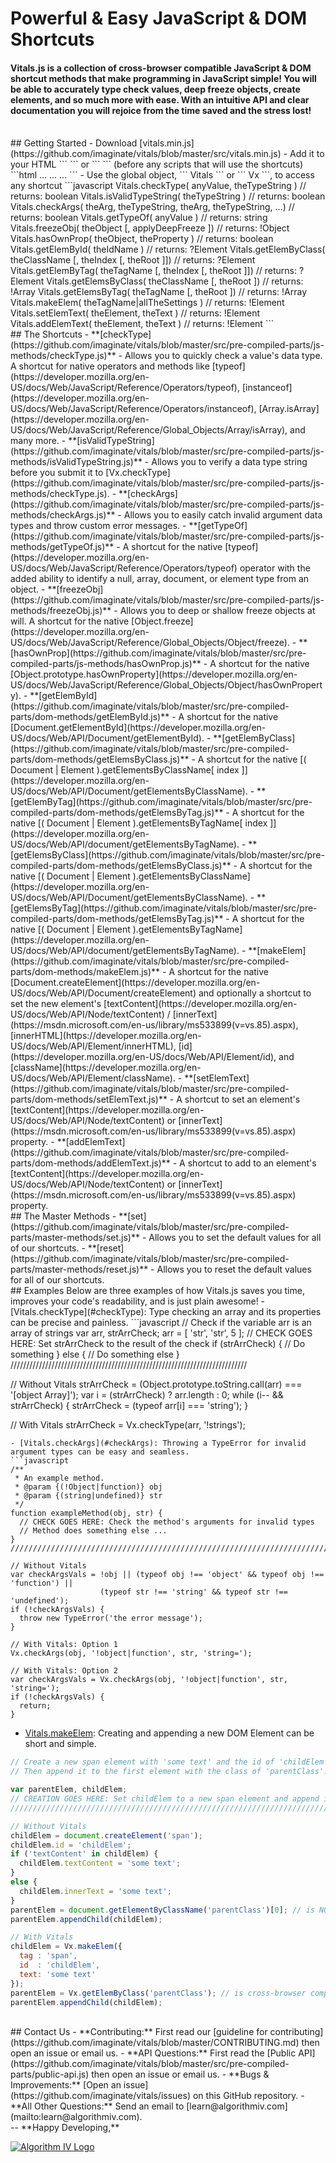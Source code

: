 # Powerful & Easy JavaScript & DOM Shortcuts

#### Vitals.js is a collection of cross-browser compatible JavaScript & DOM shortcut methods that make programming in JavaScript simple! You will be able to accurately type check values, deep freeze objects, create elements, and so much more with ease. With an intuitive API and clear documentation you will rejoice from the time saved and the stress lost!

<br />
## Getting Started
- Download [vitals.min.js](https://github.com/imaginate/vitals/blob/master/src/vitals.min.js)
- Add it to your HTML ``` <head> ``` or ``` <body> ``` (before any scripts that will use the shortcuts)
```html
<html>
    <head>
        ...
        <script src="vitals.min.js"></script>
        ...
    </head>
    <body>...</body>
</html>
```
- Use the global object, ``` Vitals ``` or ``` Vx ```, to access any shortcut
```javascript
Vitals.checkType( anyValue, theTypeString ) // returns: boolean
Vitals.isValidTypeString( theTypeString ) // returns: boolean
Vitals.checkArgs( theArg, theTypeString, theArg, theTypeString, ...) // returns: boolean
Vitals.getTypeOf( anyValue ) // returns: string
Vitals.freezeObj( theObject [, applyDeepFreeze ]) // returns: !Object
Vitals.hasOwnProp( theObject, theProperty ) // returns: boolean
Vitals.getElemById( theIdName ) // returns: ?Element
Vitals.getElemByClass( theClassName [, theIndex [, theRoot ]]) // returns: ?Element
Vitals.getElemByTag( theTagName [, theIndex [, theRoot ]]) // returns: ?Element
Vitals.getElemsByClass( theClassName [, theRoot ]) // returns: !Array<!Element>
Vitals.getElemsByTag( theTagName [, theRoot ]) // returns: !Array<!Element>
Vitals.makeElem( theTagName|allTheSettings ) // returns: !Element
Vitals.setElemText( theElement, theText ) // returns: !Element
Vitals.addElemText( theElement, theText ) // returns: !Element
```

<br />
## The Shortcuts
- <a name="checkType"></a>**[checkType](https://github.com/imaginate/vitals/blob/master/src/pre-compiled-parts/js-methods/checkType.js)** - Allows you to quickly check a value's data type. A shortcut for native operators and methods like [typeof](https://developer.mozilla.org/en-US/docs/Web/JavaScript/Reference/Operators/typeof), [instanceof](https://developer.mozilla.org/en-US/docs/Web/JavaScript/Reference/Operators/instanceof), [Array.isArray](https://developer.mozilla.org/en-US/docs/Web/JavaScript/Reference/Global_Objects/Array/isArray), and many more.
- **[isValidTypeString](https://github.com/imaginate/vitals/blob/master/src/pre-compiled-parts/js-methods/isValidTypeString.js)** - Allows you to verify a data type string before you submit it to [Vx.checkType](https://github.com/imaginate/vitals/blob/master/src/pre-compiled-parts/js-methods/checkType.js).
- <a name="checkArgs"></a>**[checkArgs](https://github.com/imaginate/vitals/blob/master/src/pre-compiled-parts/js-methods/checkArgs.js)** - Allows you to easily catch invalid argument data types and throw custom error messages.
- **[getTypeOf](https://github.com/imaginate/vitals/blob/master/src/pre-compiled-parts/js-methods/getTypeOf.js)** - A shortcut for the native [typeof](https://developer.mozilla.org/en-US/docs/Web/JavaScript/Reference/Operators/typeof) operator with the added ability to identify a null, array, document, or element type from an object.
- **[freezeObj](https://github.com/imaginate/vitals/blob/master/src/pre-compiled-parts/js-methods/freezeObj.js)** - Allows you to deep or shallow freeze objects at will. A shortcut for the native [Object.freeze](https://developer.mozilla.org/en-US/docs/Web/JavaScript/Reference/Global_Objects/Object/freeze).
- **[hasOwnProp](https://github.com/imaginate/vitals/blob/master/src/pre-compiled-parts/js-methods/hasOwnProp.js)** - A shortcut for the native [Object.prototype.hasOwnProperty](https://developer.mozilla.org/en-US/docs/Web/JavaScript/Reference/Global_Objects/Object/hasOwnProperty).
- **[getElemById](https://github.com/imaginate/vitals/blob/master/src/pre-compiled-parts/dom-methods/getElemById.js)** - A shortcut for the native [Document.getElementById](https://developer.mozilla.org/en-US/docs/Web/API/Document/getElementById).
- **[getElemByClass](https://github.com/imaginate/vitals/blob/master/src/pre-compiled-parts/dom-methods/getElemsByClass.js)** - A shortcut for the native [( Document | Element ).getElementsByClassName[ index ]](https://developer.mozilla.org/en-US/docs/Web/API/Document/getElementsByClassName).
- **[getElemByTag](https://github.com/imaginate/vitals/blob/master/src/pre-compiled-parts/dom-methods/getElemsByTag.js)** - A shortcut for the native [( Document | Element ).getElementsByTagName[ index ]](https://developer.mozilla.org/en-US/docs/Web/API/document/getElementsByTagName).
- **[getElemsByClass](https://github.com/imaginate/vitals/blob/master/src/pre-compiled-parts/dom-methods/getElemsByClass.js)** - A shortcut for the native [( Document | Element ).getElementsByClassName](https://developer.mozilla.org/en-US/docs/Web/API/Document/getElementsByClassName).
- **[getElemsByTag](https://github.com/imaginate/vitals/blob/master/src/pre-compiled-parts/dom-methods/getElemsByTag.js)** - A shortcut for the native [( Document | Element ).getElementsByTagName](https://developer.mozilla.org/en-US/docs/Web/API/document/getElementsByTagName).
- <a name="makeElem"></a>**[makeElem](https://github.com/imaginate/vitals/blob/master/src/pre-compiled-parts/dom-methods/makeElem.js)** - A shortcut for the native [Document.createElement](https://developer.mozilla.org/en-US/docs/Web/API/Document/createElement) and optionally a shortcut to set the new element's [textContent](https://developer.mozilla.org/en-US/docs/Web/API/Node/textContent) / [innerText](https://msdn.microsoft.com/en-us/library/ms533899(v=vs.85).aspx), [innerHTML](https://developer.mozilla.org/en-US/docs/Web/API/Element/innerHTML), [id](https://developer.mozilla.org/en-US/docs/Web/API/Element/id), and [className](https://developer.mozilla.org/en-US/docs/Web/API/Element/className).
- **[setElemText](https://github.com/imaginate/vitals/blob/master/src/pre-compiled-parts/dom-methods/setElemText.js)** - A shortcut to set an element's [textContent](https://developer.mozilla.org/en-US/docs/Web/API/Node/textContent) or [innerText](https://msdn.microsoft.com/en-us/library/ms533899(v=vs.85).aspx) property.
- **[addElemText](https://github.com/imaginate/vitals/blob/master/src/pre-compiled-parts/dom-methods/addElemText.js)** - A shortcut to add to an element's [textContent](https://developer.mozilla.org/en-US/docs/Web/API/Node/textContent) or [innerText](https://msdn.microsoft.com/en-us/library/ms533899(v=vs.85).aspx) property.

<br />
## The Master Methods
- **[set](https://github.com/imaginate/vitals/blob/master/src/pre-compiled-parts/master-methods/set.js)** - Allows you to set the default values for all of our shortcuts.
- **[reset](https://github.com/imaginate/vitals/blob/master/src/pre-compiled-parts/master-methods/reset.js)** - Allows you to reset the default values for all of our shortcuts.

<br />
## Examples
Below are three examples of how Vitals.js saves you time, improves your code's readability, and is just plain awesome!
- [Vitals.checkType](#checkType): Type checking an array and its properties can be precise and painless.
```javascript
// Check if the variable arr is an array of strings
var arr, strArrCheck;
arr = [ 'str', 'str', 5 ];
// CHECK GOES HERE: Set strArrCheck to the result of the check
if (strArrCheck) {
  // Do something
}
else {
  // Do something else
}
///////////////////////////////////////////////////////////////////////////

// Without Vitals
strArrCheck = (Object.prototype.toString.call(arr) === '[object Array]');
var i = (strArrCheck) ? arr.length : 0;
while (i-- && strArrCheck) {
  strArrCheck = (typeof arr[i] === 'string');
}

// With Vitals
strArrCheck = Vx.checkType(arr, '!strings');
```
- [Vitals.checkArgs](#checkArgs): Throwing a TypeError for invalid argument types can be easy and seamless.
```javascript
/**
 * An example method.
 * @param {(!Object|function)} obj
 * @param {(string|undefined)} str
 */
function exampleMethod(obj, str) {
  // CHECK GOES HERE: Check the method's arguments for invalid types
  // Method does something else ...
}
///////////////////////////////////////////////////////////////////////////////////////

// Without Vitals
var checkArgsVals = !obj || (typeof obj !== 'object' && typeof obj !== 'function') ||
                    (typeof str !== 'string' && typeof str !== 'undefined');
if (!checkArgsVals) {
  throw new TypeError('the error message');
}

// With Vitals: Option 1
Vx.checkArgs(obj, '!object|function', str, 'string=');

// With Vitals: Option 2
var checkArgsVals = Vx.checkArgs(obj, '!object|function', str, 'string=');
if (!checkArgsVals) {
  return;
}
```
- [Vitals.makeElem](#makeElem): Creating and appending a new DOM Element can be short and simple.
```javascript
// Create a new span element with 'some text' and the id of 'childElem'.
// Then append it to the first element with the class of 'parentClass'.

var parentElem, childElem;
// CREATION GOES HERE: Set childElem to a new span element and append it
///////////////////////////////////////////////////////////////////////////////////////

// Without Vitals
childElem = document.createElement('span');
childElem.id = 'childElem';
if ('textContent' in childElem) {
  childElem.textContent = 'some text';
}
else {
  childElem.innerText = 'some text';
}
parentElem = document.getElementByClassName('parentClass')[0]; // is NOT cross-browser compatible
parentElem.appendChild(childElem);

// With Vitals
childElem = Vx.makeElem({
  tag : 'span',
  id  : 'childElem',
  text: 'some text'
});
parentElem = Vx.getElemByClass('parentClass'); // is cross-browser compatible
parentElem.appendChild(childElem);
```

<br />
## Contact Us
- **Contributing:** First read our [guideline for contributing](https://github.com/imaginate/vitals/blob/master/CONTRIBUTING.md) then open an issue or email us.
- **API Questions:** First read the [Public API](https://github.com/imaginate/vitals/blob/master/src/pre-compiled-parts/public-api.js) then open an issue or email us.
- **Bugs & Improvements:** [Open an issue](https://github.com/imaginate/vitals/issues) on this GitHub repository.
- **All Other Questions:** Send an email to [learn@algorithmiv.com](mailto:learn@algorithmiv.com).

<br />
--
**Happy Developing,**

<a href="http://www.algorithmiv.com/vitals"><img src="http://www.algorithmiv.com/images/aIV-logo.png" alt="Algorithm IV Logo" /></a>
